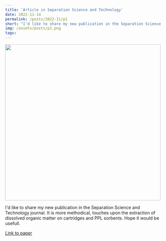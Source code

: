 ```yaml
---
title: 'Article in Separation Science and Technology'
date: 2022-11-14
permalink: /posts/2022-11/p1
short: "I'd like to share my new publication in the Separation Science and Technology journal. It is more methodical, touches upon the extraction of dissolved organic matter on cartridges and PPL sorbents. Hope it would be usefull."
img: /assets/posts/p1.png
tags:
---
```


<div class="container">
    <img src="{{ site.baseurl }}/assets/posts/p1.png" style="width: 500px;"/>
</div>

I'd like to share my new publication in the Separation Science and Technology journal. It is more methodical, touches upon the extraction of dissolved organic matter on cartridges and PPL sorbents. Hope it would be usefull.

[Link to paper](https://www.tandfonline.com/eprint/PS6UNHRVJBKNYWSGNE4I/full?target=10.1080/01496395.2022.2145224)